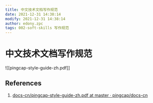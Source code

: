 ```yaml
---
title: 中文技术文档写作规范
date: 2021-12-31 14:38:14
modify: 2021-12-31 14:38:14
author: edony.zpc
tags: 002-soft-skills 写作规范
---
```


# 中文技术文档写作规范
![[pingcap-style-guide-zh.pdf]]

## References
1. [docs-cn/pingcap-style-guide-zh.pdf at master · pingcap/docs-cn](https://github.com/pingcap/docs-cn/blob/master/resources/pingcap-style-guide-zh.pdf)